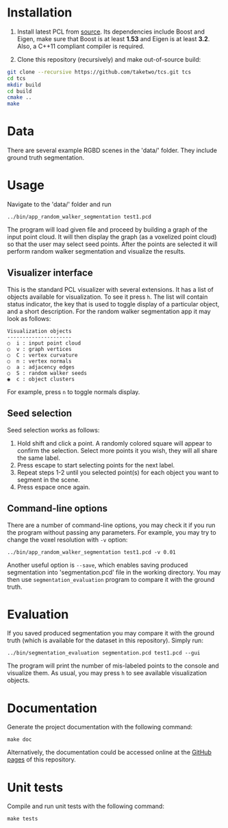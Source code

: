 Installation
============

1. Install latest PCL from [source](https://github.com/PointCloudLibrary/pcl).
   Its dependencies include Boost and Eigen, make sure that Boost is at least
   **1.53** and Eigen is at least **3.2**. Also, a C++11 compliant compiler is
   required.

2. Clone this repository (recursively) and make out-of-source build:

```bash
git clone --recursive https://github.com/taketwo/tcs.git tcs
cd tcs
mkdir build
cd build
cmake ..
make
```

Data
====

There are several example RGBD scenes in the 'data/' folder. They include ground
truth segmentation.

Usage
=====

Navigate to the 'data/' folder and run

    ../bin/app_random_walker_segmentation test1.pcd

The program will load given file and proceed by building a graph of the input
point cloud. It will then display the graph (as a voxelized point cloud) so
that the user may select seed points. After the points are selected it will
perform random walker segmentation and visualize the results.

Visualizer interface
--------------------

This is the standard PCL visualizer with several extensions. It has a list of
objects available for visualization. To see it press `h`. The list will contain
status indicator, the key that is used to toggle display of a particular object,
and a short description. For the random walker segmentation app it may look as
follows:

    Visualization objects
    ---------------------
    ○  i : input point cloud
    ○  v : graph vertices
    ○  C : vertex curvature
    ○  n : vertex normals
    ○  a : adjacency edges
    ○  S : random walker seeds
    ◉  c : object clusters

For example, press `n` to toggle normals display.

Seed selection
--------------

Seed selection works as follows:

1. Hold shift and click a point. A randomly colored square will appear to confirm
   the selection. Select more points it you wish, they will all share the same
   label.
2. Press escape to start selecting points for the next label.
3. Repeat steps 1-2 until you selected point(s) for each object you want to
   segment in the scene.
4. Press espace once again.

Command-line options
--------------------

There are a number of command-line options, you may check it if you run the
program without passing any parameters. For example, you may try to change the
voxel resolution with `-v` option:

    ../bin/app_random_walker_segmentation test1.pcd -v 0.01

Another useful option is `--save`, which enables saving produced segmentation
into 'segmentation.pcd' file in the working directory. You may then use
`segmentation_evaluation` program to compare it with the ground truth.

Evaluation
==========

If you saved produced segmentation you may compare it with the ground truth
(which is available for the dataset in this repository). Simply run:

    ../bin/segmentation_evaluation segmentation.pcd test1.pcd --gui

The program will print the number of mis-labeled points to the console and
visualize them. As usual, you may press `h` to see available visualization
objects.

Documentation
=============

Generate the project documentation with the following command:

    make doc
    
Alternatively, the documentation could be accessed online at the
[GitHub pages](http://taketwo.github.io/tcs/index.html) of this repository.

Unit tests
==========

Compile and run unit tests with the following command:

    make tests
